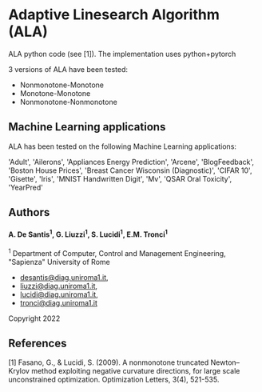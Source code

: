# Adaptive Linesearch Algorithm (ALA)

ALA python code (see [1]). The implementation uses python+pytorch

3 versions of ALA have been tested:

- Nonmonotone-Monotone
- Monotone-Monotone
- Nonmonotone-Nonmonotone

## Machine Learning applications

ALA has been tested on the following Machine Learning applications:

'Adult', 'Ailerons', 'Appliances Energy Prediction', 'Arcene', 'BlogFeedback', 'Boston House Prices',
'Breast Cancer Wisconsin (Diagnostic)', 'CIFAR 10', 'Gisette', 'Iris', 'MNIST Handwritten Digit',
'Mv', 'QSAR Oral Toxicity', 'YearPred'

## Authors
#### A. De Santis<sup>1</sup>, G. Liuzzi<sup>1</sup>, S. Lucidi<sup>1</sup>, E.M. Tronci<sup>1</sup>

 <sup>1</sup> Department of Computer, Control and Management Engineering, "Sapienza" University of Rome

 - desantis@diag.uniroma1.it,
 - liuzzi@diag.uniroma1.it,
 - lucidi@diag.uniroma1.it,
 - tronci@diag.uniroma1.it

 Copyright 2022

 ## References

[1] Fasano, G., & Lucidi, S. (2009). A nonmonotone truncated Newton–Krylov
     method exploiting negative curvature directions, for large scale unconstrained
     optimization. Optimization Letters, 3(4), 521-535.
